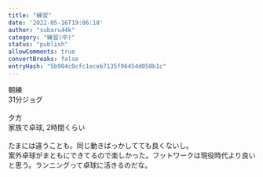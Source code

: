```yaml
---
title: "練習"
date: '2022-05-16T19:06:18'
author: "subaru44k"
category: "練習(中)"
status: "publish"
allowComments: true
convertBreaks: false
entryHash: "5b904c0cfc1eceb7135f96454d050b1c"
---
```

朝練<br>
31分ジョグ<br>
<br>
夕方<br>
家族で卓球, 2時間くらい<br>
<br>
たまには違うことも。同じ動きばっかしてても良くないし。<br>
案外卓球がまともにできてるので楽しかった。フットワークは現役時代より良いと思う。ランニングって卓球に活きるのだな。
